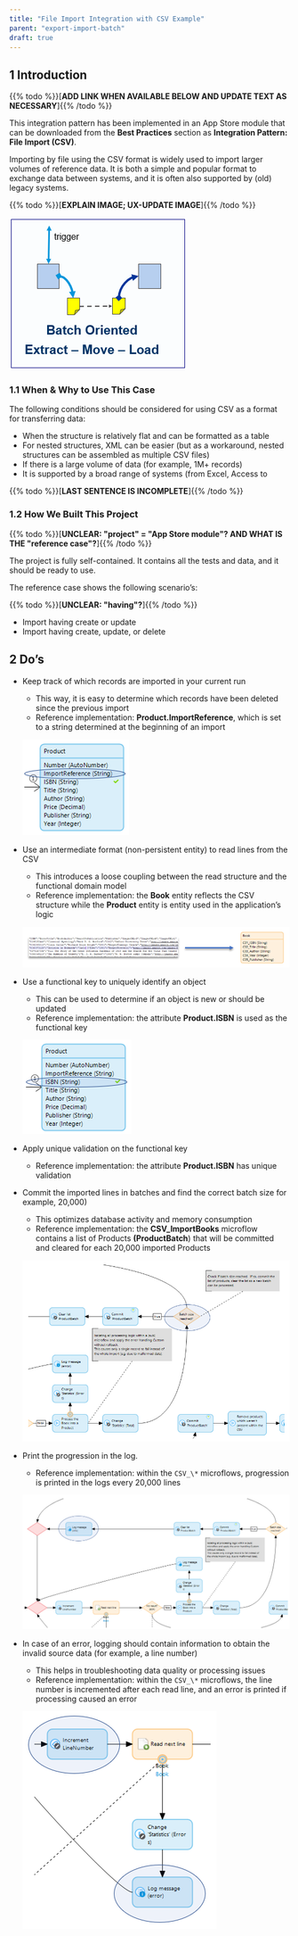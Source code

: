 ```yaml
---
title: "File Import Integration with CSV Example"
parent: "export-import-batch"
draft: true
---
```


## 1 Introduction

{{% todo %}}[**ADD LINK WHEN AVAILABLE BELOW AND UPDATE TEXT AS NECESSARY**]{{% /todo %}}

This integration pattern has been implemented in an App Store module that can be downloaded from the **Best Practices** section as **Integration Pattern: File Import (CSV)**.

Importing by file using the CSV format is widely used to import larger volumes of reference data. It is both a simple and popular format to exchange data between systems, and it is often also supported by (old) legacy systems.

{{% todo %}}[**EXPLAIN IMAGE; UX-UPDATE IMAGE**]{{% /todo %}}

![](attachments/csv/csv-import.png)

### 1.1 When & Why to Use This Case

The following conditions should be considered for using CSV as a format for transferring data:

* When the structure is relatively flat and can be formatted as a table
* 	For nested structures, XML can be easier (but as a workaround, nested structures can be assembled as multiple CSV files)
* If there is a large volume of data (for example, 1M+ records)
* It is supported by a broad range of systems (from Excel, Access to

{{% todo %}}[**LAST SENTENCE IS INCOMPLETE**]{{% /todo %}}

### 1.2 How We Built This Project

{{% todo %}}[**UNCLEAR: "project" = "App Store module"? AND WHAT IS THE "reference case"?**]{{% /todo %}}

The project is fully self-contained. It contains all the tests and data, and it should be ready to use.

The reference case shows the following scenario’s:

{{% todo %}}[**UNCLEAR: "having"?**]{{% /todo %}}

* Import having create or update
* Import having create, update, or delete

## 2 Do’s

* Keep track of which records are imported in your current run
	* This way, it is easy to determine which records have been deleted since the previous import
	* Reference implementation: **Product.ImportReference**, which is set to a string determined at the beginning of an import

	![](attachments/csv/do1.png)

* Use an intermediate format (non-persistent entity) to read lines from the CSV
	* This introduces a loose coupling between the read structure and the functional domain model
	* Reference implementation: the **Book** entity reflects the CSV structure while the **Product** entity is entity used in the application’s logic

	![](attachments/csv/do2.png)

* Use a functional key to uniquely identify an object
	* This can be used to determine if an object is new or should be updated
	* Reference implementation: the attribute **Product.ISBN** is used as the functional key

	![](attachments/csv/do3.png)

* Apply unique validation on the functional key

  * Reference implementation: the attribute **Product.ISBN** has unique validation
* Commit the imported lines in batches and find the correct batch size for example, 20,000)
	* This optimizes database activity and memory consumption
	* Reference implementation: the **CSV_ImportBooks** microflow contains a list of    Products **(ProductBatch**) that will be committed and cleared for each 20,000 imported Products

	![](attachments/csv/do4.png)

* Print the progression in the log.
	* Reference implementation: within the `CSV_\*` microflows, progression is printed in the logs every 20,000 lines

	![](attachments/csv/do5.png)

* In case of an error, logging should contain information to obtain the invalid source data (for example, a line number)
	* This helps in troubleshooting data quality or processing issues
	* Reference implementation: within the `CSV_\*` microflows, the line number is     incremented after each read line, and an error is printed if processing caused an error

	![](attachments/csv/do6.png)
